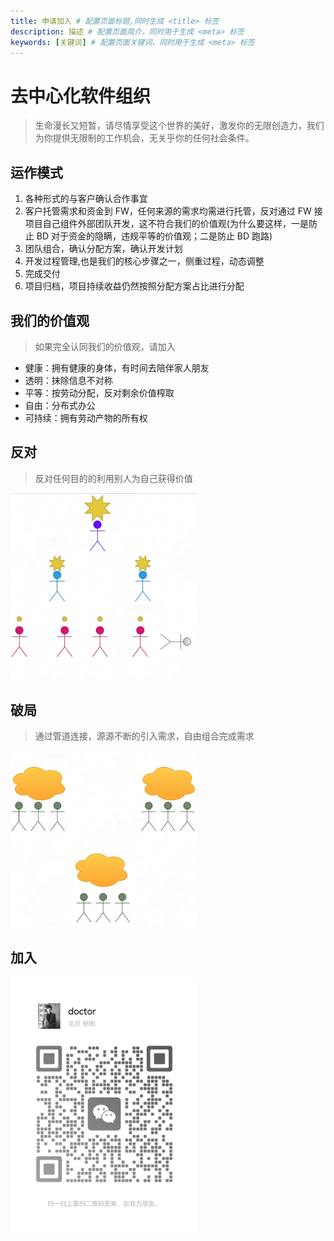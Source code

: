 ```yaml
---
title: 申请加入 # 配置页面标题,同时生成 <title> 标签
description: 描述 # 配置页面简介，同时用于生成 <meta> 标签
keywords: [关键词] # 配置页面关键词，同时用于生成 <meta> 标签
---
```


# 去中心化软件组织

> 生命漫长又短暂，请尽情享受这个世界的美好，激发你的无限创造力，我们为你提供无限制的工作机会，无关乎你的任何社会条件。

## 运作模式

1. 各种形式的与客户确认合作事宜
2. 客户托管需求和资金到 FW，任何来源的需求均需进行托管，反对通过 FW 接项目自己组件外部团队开发，这不符合我们的价值观(为什么要这样，一是防止 BD 对于资金的隐瞒，违规平等的价值观；二是防止 BD 跑路)
3. 团队组合，确认分配方案，确认开发计划
4. 开发过程管理,也是我们的核心步骤之一，侧重过程，动态调整
5. 完成交付
6. 项目归档，项目持续收益仍然按照分配方案占比进行分配

## 我们的价值观

> 如果完全认同我们的价值观，请加入

- 健康：拥有健康的身体，有时间去陪伴家人朋友
- 透明：抹除信息不对称
- 平等：按劳动分配，反对剩余价值榨取
- 自由：分布式办公
- 可持续：拥有劳动产物的所有权

## 反对

> 反对任何目的的利用别人为自己获得价值

<img width='300' src="./group.png">

## 破局

> 通过管道连接，源源不断的引入需求，自由组合完成需求

<img width='300' src="./dao.png">

## 加入

 <img width='300' src="./image.png">
